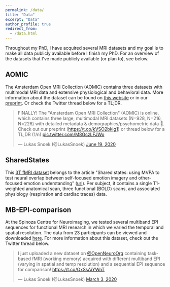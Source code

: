 ```yaml
---
permalink: /data/
title: "Data"
excerpt: "Data"
author_profile: true
redirect_from: 
  - /data.html
---
```


Throughout my PhD, I have acquired several MRI datasets and my goal is to make all data publicly available before I finish my PhD. For an overview of the datasets that I've made publicly available (or plan to), see below.

## AOMIC
The Amsterdam Open MRI Collection (AOMIC) contains three datasets with multimodal MRI data and extensive physiological and behavioral data. More information about the dataset can be found on [this website](https://nilab-uva.github.io/AOMIC.github.io/) or in our [preprint](https://www.biorxiv.org/content/10.1101/2020.06.16.155317v2). Or check the Twitter thread below for a TL;DR.

<blockquote class="twitter-tweet"><p lang="en" dir="ltr">FINALLY! The &quot;Amsterdam Open MRI Collection&quot; (AOMIC) is online, which contains three large, multimodal MRI datasets (N=928, N=216, N=226) with detailed metadata &amp; demographics/psychometric data 🧠. Check out our preprint (<a href="https://t.co/kVSO2bklg1">https://t.co/kVSO2bklg1</a>) or thread below for a TL;DR (1/n) <a href="https://t.co/M8GczLFJWo">pic.twitter.com/M8GczLFJWo</a></p>&mdash; Lukas Snoek (@LukasSnoek) <a href="https://twitter.com/LukasSnoek/status/1273887805270261760?ref_src=twsrc%5Etfw">June 19, 2020</a></blockquote> <script async src="https://platform.twitter.com/widgets.js" charset="utf-8"></script>

## SharedStates
This [3T fMRI dataset](https://openneuro.org/datasets/ds002547) belongs to the article "Shared states: using MVPA to test neural overlap between self-focused emotion imagery and other-focused emotion understanding" ([url](https://academic.oup.com/scan/article/12/7/1025/3798709)). Per subject, it contains a single T1-weighted anatomical scan, three functional (BOLD) scans, and associated physiology (respiration and cardiac traces) data. 

## MB-EPI-comparison
At the Spinoza Centre for Neuroimaging, we tested several multiband EPI sequences for functional MRI research in which we varied the temporal and spatial resolution. The data from 23 participants can be viewed and downloaded [here](https://openneuro.org/datasets/ds002603).
For more information about this dataset, check out the Twitter thread below.

<blockquote class="twitter-tweet"><p lang="en" dir="ltr">I just uploaded a new dataset on <a href="https://twitter.com/OpenNeuroOrg?ref_src=twsrc%5Etfw">@OpenNeuroOrg</a> containing task-based fMRI (working memory) acquired with different multiband EPI (varying in spatial and temp resolution) and a sequential EPI sequence for comparison! <a href="https://t.co/OxSsAiYWnT">https://t.co/OxSsAiYWnT</a></p>&mdash; Lukas Snoek (@LukasSnoek) <a href="https://twitter.com/LukasSnoek/status/1234803443505729536?ref_src=twsrc%5Etfw">March 3, 2020</a></blockquote> <script async src="https://platform.twitter.com/widgets.js" charset="utf-8"></script>



